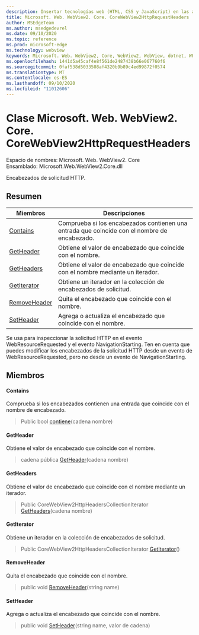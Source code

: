 ```yaml
---
description: Insertar tecnologías web (HTML, CSS y JavaScript) en las aplicaciones nativas con el control Microsoft Edge WebView2
title: Microsoft. Web. WebView2. Core. CoreWebView2HttpRequestHeaders
author: MSEdgeTeam
ms.author: msedgedevrel
ms.date: 09/10/2020
ms.topic: reference
ms.prod: microsoft-edge
ms.technology: webview
keywords: Microsoft. Web. WebView2, Core, WebView2, WebView, dotnet, WPF, WinForms, App, Edge, CoreWebView2, CoreWebView2Controller, control de explorador, Edge HTML, Microsoft. Web. WebView2. Core. CoreWebView2HttpRequestHeaders
ms.openlocfilehash: 1441d5a45caf4e8f561de2487438b66e067760f6
ms.sourcegitcommit: 0faf538d5033508af4320b9b89c4ed99872f0574
ms.translationtype: MT
ms.contentlocale: es-ES
ms.lasthandoff: 09/10/2020
ms.locfileid: "11012606"
---
```

# Clase Microsoft. Web. WebView2. Core. CoreWebView2HttpRequestHeaders 

Espacio de nombres: Microsoft. Web. WebView2. Core \
Ensamblado: Microsoft.Web.WebView2.Core.dll

Encabezados de solicitud HTTP.

## Resumen

 Miembros                        | Descripciones
--------------------------------|---------------------------------------------
[Contains](#contains) | Comprueba si los encabezados contienen una entrada que coincide con el nombre de encabezado.
[GetHeader](#getheader) | Obtiene el valor de encabezado que coincide con el nombre.
[GetHeaders](#getheaders) | Obtiene el valor de encabezado que coincide con el nombre mediante un iterador.
[GetIterator](#getiterator) | Obtiene un iterador en la colección de encabezados de solicitud.
[RemoveHeader](#removeheader) | Quita el encabezado que coincide con el nombre.
[SetHeader](#setheader) | Agrega o actualiza el encabezado que coincide con el nombre.

Se usa para inspeccionar la solicitud HTTP en el evento WebResourceRequested y el evento NavigationStarting. Ten en cuenta que puedes modificar los encabezados de la solicitud HTTP desde un evento de WebResourceRequested, pero no desde un evento de NavigationStarting.

## Miembros

#### Contains 

Comprueba si los encabezados contienen una entrada que coincide con el nombre de encabezado.

> Public bool [contiene](#contains)(cadena nombre)

#### GetHeader 

Obtiene el valor de encabezado que coincide con el nombre.

> cadena pública [GetHeader](#getheader)(cadena nombre)

#### GetHeaders 

Obtiene el valor de encabezado que coincide con el nombre mediante un iterador.

> Public CoreWebView2HttpHeadersCollectionIterator [GetHeaders](#getheaders)(cadena nombre)

#### GetIterator 

Obtiene un iterador en la colección de encabezados de solicitud.

> Public CoreWebView2HttpHeadersCollectionIterator [GetIterator](#getiterator)()

#### RemoveHeader 

Quita el encabezado que coincide con el nombre.

> public void [RemoveHeader](#removeheader)(string name)

#### SetHeader 

Agrega o actualiza el encabezado que coincide con el nombre.

> public void [SetHeader](#setheader)(string name, valor de cadena)

